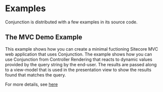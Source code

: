 # Examples

Conjunction is distributed with a few examples in its source code.

## The MVC Demo Example

This example shows how you can create a minimal fuctioning Sitecore MVC web application that uses Conjunction. The example shows how you can use Conjunction from Controller Rendering that reacts to dynamic values provided by the query string by the end-user. The results are passed along to a view-model that is used in the presentation view to show the results found that matches the query.

For more details, see [here](https://github.com/soen/Conjunction/tree/master/src/Demo)